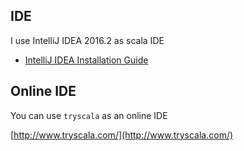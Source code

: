 ## IDE 

I use IntelliJ IDEA 2016.2 as scala IDE

* [IntelliJ IDEA Installation Guide](https://www.jetbrains.com/help/idea/2016.2/installing-and-launching.html)

## Online IDE

You can use `tryscala` as an online IDE

[http://www.tryscala.com/](http://www.tryscala.com/)
